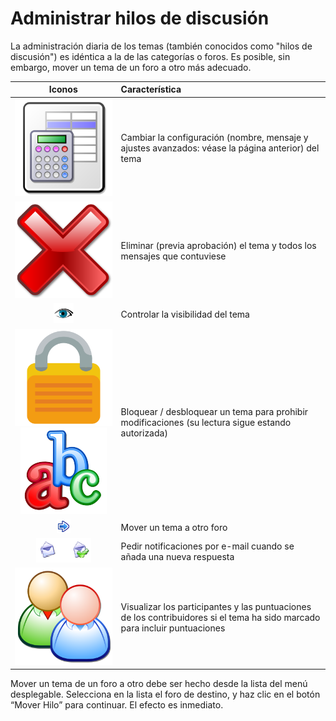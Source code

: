 # Administrar hilos de discusión

La administración diaria de los temas \(también conocidos como "hilos de discusión"\) es idéntica a la de las categorías o foros. Es posible, sin embargo, mover un tema de un foro a otro más adecuado.

| Iconos | Característica |
| :---: | :--- |
| ![](../../.gitbook/assets/image27%20%283%29.svg) | Cambiar la configuración \(nombre, mensaje y ajustes avanzados: véase la página anterior\) del tema |
| ![](../../.gitbook/assets/image28%20%283%29.svg) | Eliminar \(previa aprobación\) el tema y todos los mensajes que contuviese |
| ![](../../.gitbook/assets/image29%20%287%29.png) | Controlar la visibilidad del tema |
| ![](../../.gitbook/assets/image30%20%283%29.svg)![](../../.gitbook/assets/image31%20%287%29.png) | Bloquear / desbloquear un tema para prohibir modificaciones \(su lectura sigue estando autorizada\) |
| ![](../../.gitbook/assets/graphics129%20%285%29.png) | Mover un tema a otro foro |
| ![](../../.gitbook/assets/images80%20%286%29.png) | Pedir notificaciones por e-mail cuando se añada una nueva respuesta |
| ![](../../.gitbook/assets/groups.svg) | Visualizar los participantes y las puntuaciones de los contribuidores si el tema ha sido marcado para incluir puntuaciones |

Mover un tema de un foro a otro debe ser hecho desde la lista del menú desplegable. Selecciona en la lista el foro de destino, y haz clic en el botón “Mover Hilo” para continuar. El efecto es inmediato.

